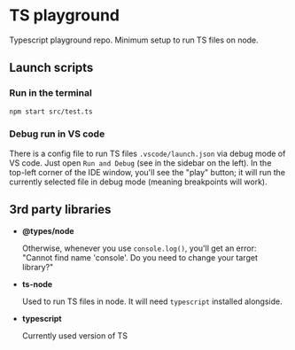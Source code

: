 # TS playground

Typescript playground repo. Minimum setup to run TS files on node.

## Launch scripts

### Run in the terminal

```markdown
npm start src/test.ts
```

### Debug run in VS code

There is a config file to run TS files `.vscode/launch.json` via debug mode of VS code. Just open `Run and Debug` (see in the sidebar on the left). In the top-left corner of the IDE window, you'll see the "play" button; it will run the currently selected file in debug mode (meaning breakpoints will work).

## 3rd party libraries

- **@types/node**

  Otherwise, whenever you use `console.log()`, you'll get an error: "Cannot find name 'console'. Do you need to change your target library?"

- **ts-node**

  Used to run TS files in node. It will need `typescript` installed alongside.

- **typescript**

  Currently used version of TS
